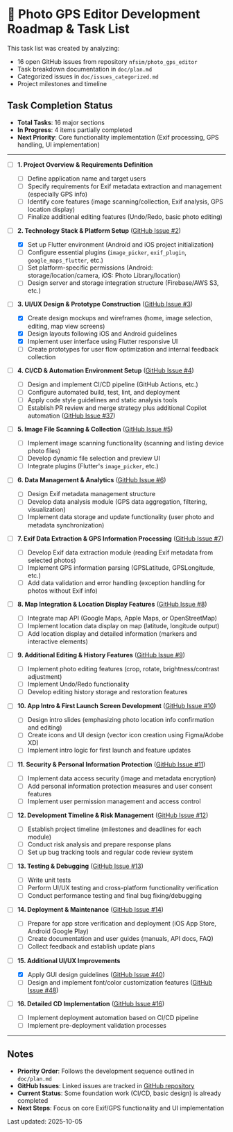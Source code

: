 # 📱 Photo GPS Editor Development Roadmap & Task List

This task list was created by analyzing:

- 16 open GitHub issues from repository `nfsim/photo_gps_editor`
- Task breakdown documentation in `doc/plan.md`
- Categorized issues in `doc/issues_categorized.md`
- Project milestones and timeline

## Task Completion Status

- **Total Tasks**: 16 major sections
- **In Progress**: 4 items partially completed
- **Next Priority**: Core functionality implementation (Exif processing, GPS handling, UI implementation)

---

- [ ] **1. Project Overview & Requirements Definition**

  - [ ] Define application name and target users
  - [ ] Specify requirements for Exif metadata extraction and management (especially GPS info)
  - [ ] Identify core features (image scanning/collection, Exif analysis, GPS location display)
  - [ ] Finalize additional editing features (Undo/Redo, basic photo editing)

- [ ] **2. Technology Stack & Platform Setup** ([GitHub Issue #2](https://github.com/nfsim/photo_gps_editor/issues/2))
  - [x] Set up Flutter environment (Android and iOS project initialization)
  - [ ] Configure essential plugins (`image_picker`, `exif_plugin`, `google_maps_flutter`, etc.)
  - [ ] Set platform-specific permissions (Android: storage/location/camera, iOS: Photo Library/location)
  - [ ] Design server and storage integration structure (Firebase/AWS S3, etc.)

- [ ] **3. UI/UX Design & Prototype Construction** ([GitHub Issue #3](https://github.com/nfsim/photo_gps_editor/issues/3))
  - [x] Create design mockups and wireframes (home, image selection, editing, map view screens)
  - [x] Design layouts following iOS and Android guidelines
  - [x] Implement user interface using Flutter responsive UI
  - [ ] Create prototypes for user flow optimization and internal feedback collection

- [ ] **4. CI/CD & Automation Environment Setup** ([GitHub Issue #4](https://github.com/nfsim/photo_gps_editor/issues/4))
  - [ ] Design and implement CI/CD pipeline (GitHub Actions, etc.)
  - [ ] Configure automated build, test, lint, and deployment
  - [ ] Apply code style guidelines and static analysis tools
  - [ ] Establish PR review and merge strategy plus additional Copilot automation ([GitHub Issue #37](https://github.com/nfsim/photo_gps_editor/issues/37))

- [ ] **5. Image File Scanning & Collection** ([GitHub Issue #5](https://github.com/nfsim/photo_gps_editor/issues/5))
  - [ ] Implement image scanning functionality (scanning and listing device photo files)
  - [ ] Develop dynamic file selection and preview UI
  - [ ] Integrate plugins (Flutter's `image_picker`, etc.)

- [ ] **6. Data Management & Analytics** ([GitHub Issue #6](https://github.com/nfsim/photo_gps_editor/issues/6))
  - [ ] Design Exif metadata management structure
  - [ ] Develop data analysis module (GPS data aggregation, filtering, visualization)
  - [ ] Implement data storage and update functionality (user photo and metadata synchronization)

- [ ] **7. Exif Data Extraction & GPS Information Processing** ([GitHub Issue #7](https://github.com/nfsim/photo_gps_editor/issues/7))
  - [ ] Develop Exif data extraction module (reading Exif metadata from selected photos)
  - [ ] Implement GPS information parsing (GPSLatitude, GPSLongitude, etc.)
  - [ ] Add data validation and error handling (exception handling for photos without Exif info)

- [ ] **8. Map Integration & Location Display Features** ([GitHub Issue #8](https://github.com/nfsim/photo_gps_editor/issues/8))
  - [ ] Integrate map API (Google Maps, Apple Maps, or OpenStreetMap)
  - [ ] Implement location data display on map (latitude, longitude output)
  - [ ] Add location display and detailed information (markers and interactive elements)

- [ ] **9. Additional Editing & History Features** ([GitHub Issue #9](https://github.com/nfsim/photo_gps_editor/issues/9))
  - [ ] Implement photo editing features (crop, rotate, brightness/contrast adjustment)
  - [ ] Implement Undo/Redo functionality
  - [ ] Develop editing history storage and restoration features

- [ ] **10. App Intro & First Launch Screen Development** ([GitHub Issue #10](https://github.com/nfsim/photo_gps_editor/issues/10))
  - [ ] Design intro slides (emphasizing photo location info confirmation and editing)
  - [ ] Create icons and UI design (vector icon creation using Figma/Adobe XD)
  - [ ] Implement intro logic for first launch and feature updates

- [ ] **11. Security & Personal Information Protection** ([GitHub Issue #11](https://github.com/nfsim/photo_gps_editor/issues/11))
  - [ ] Implement data access security (image and metadata encryption)
  - [ ] Add personal information protection measures and user consent features
  - [ ] Implement user permission management and access control

- [ ] **12. Development Timeline & Risk Management** ([GitHub Issue #12](https://github.com/nfsim/photo_gps_editor/issues/12))
  - [ ] Establish project timeline (milestones and deadlines for each module)
  - [ ] Conduct risk analysis and prepare response plans
  - [ ] Set up bug tracking tools and regular code review system

- [ ] **13. Testing & Debugging** ([GitHub Issue #13](https://github.com/nfsim/photo_gps_editor/issues/13))
  - [ ] Write unit tests
  - [ ] Perform UI/UX testing and cross-platform functionality verification
  - [ ] Conduct performance testing and final bug fixing/debugging

- [ ] **14. Deployment & Maintenance** ([GitHub Issue #14](https://github.com/nfsim/photo_gps_editor/issues/14))
  - [ ] Prepare for app store verification and deployment (iOS App Store, Android Google Play)
  - [ ] Create documentation and user guides (manuals, API docs, FAQ)
  - [ ] Collect feedback and establish update plans

- [ ] **15. Additional UI/UX Improvements**
  - [x] Apply GUI design guidelines ([GitHub Issue #40](https://github.com/nfsim/photo_gps_editor/issues/40))
  - [ ] Design and implement font/color customization features ([GitHub Issue #48](https://github.com/nfsim/photo_gps_editor/issues/48))

- [ ] **16. Detailed CD Implementation** ([GitHub Issue #16](https://github.com/nfsim/photo_gps_editor/issues/16))
  - [ ] Implement deployment automation based on CI/CD pipeline
  - [ ] Implement pre-deployment validation processes

---

## Notes

- **Priority Order**: Follows the development sequence outlined in `doc/plan.md`
- **GitHub Issues**: Linked issues are tracked in [GitHub repository](https://github.com/nfsim/photo_gps_editor/issues)
- **Current Status**: Some foundation work (CI/CD, basic design) is already completed
- **Next Steps**: Focus on core Exif/GPS functionality and UI implementation

Last updated: 2025-10-05
